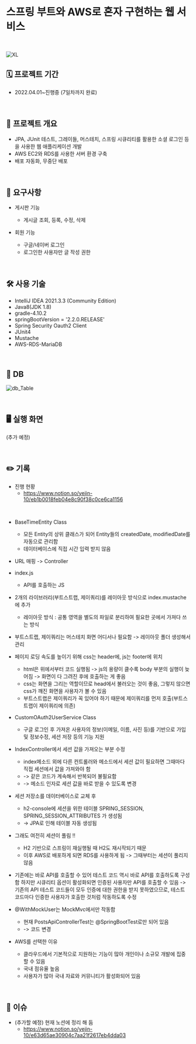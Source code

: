 # 스프링 부트와 AWS로 혼자 구현하는 웹 서비스
<br>

![XL](https://user-images.githubusercontent.com/70681797/166172328-8f591cdd-daf1-485a-a88b-22ff42036f1f.jpg)
 

## 🗓 프로젝트 기간
- 2022.04.01~진행중 (7일차까지 완료)
<br>

## 📃 프로젝트 개요
- JPA, JUnit 테스트, 그레이들, 머스테치, 스프링 시큐리티를 활용한 소셜 로그인 등을 사용한 웹 애플리케이션 개발
- AWS EC2와 RDS를 사용한 서버 환경 구축
- 배포 자동화, 무중단 배포
<br>

## 🔎 요구사항
- 게시판 기능
  - 게시글 조회, 등록, 수정, 삭제

- 회원 기능
  - 구글/네이버 로그인
  - 로그인한 사용자만 글 작성 권한
<br>

## 🛠 사용 기술
- IntelliJ IDEA 2021.3.3 (Community Edition)
- Java8(JDK 1.8)
- gradle-4.10.2
- springBootVersion = '2.2.0.RELEASE'
- Spring Security Oauth2 Client
- JUnit4
- Mustache
- AWS-RDS-MariaDB
<br>

## 💾 DB

![db_Table](https://user-images.githubusercontent.com/70681797/166173360-961a4b20-d1a5-4353-8d56-c4a16cfb540e.PNG)

<br>

## 🖥 실행 화면

(추가 예정)

<br>

## ✏️ 기록

- 진행 현황
  - https://www.notion.so/yejin-10/eb1b0018feb04e8c90f38c0ce6ca1156

<br>

- BaseTimeEntity Class
  - 모든 Entity의 상위 클래스가 되어 Entity들의 createdDate, modifiedDate를 자동으로 관리함
  - 데이터베이스에 직접 시간 입력 받지 않음

- URL 매핑 -> Controller

- index.js
  - API를 호출하는 JS

- 2개의 라이브러리(부트스트랩, 제이쿼리)를 레이아웃 방식으로 index.mustache에 추가
  - 레이아웃 방식 : 공통 영역을 별도의 파일로 분리하여 필요한 곳에서 가져다 쓰는 방식

- 부트스트랩, 제이쿼리는 머스테치 화면 어디서나 필요함 -> 레이아웃 폴더 생성해서 관리

- 페이지 로딩 속도를 높이기 위해 css는 header에, js는 footer에 위치
  - html은 위에서부터 코드 실행됨 -> js의 용량이 클수록 body 부분의 실행이 늦어짐 -> 화면이 다 그려진 후에 호출하는 게 좋음
  - css는 화면을 그리는 역할이므로 head에서 불러오는 것이 좋음, 그렇지 않으면 css가 깨진 화면을 사용자가 볼 수 있음
  - 부트스트랩은 제이쿼리가 꼭 있어야 하기 때문에 제이쿼리를 먼저 호출(부트스트랩이 제이쿼리에 의존)

- CustomOAuth2UserService Class
  - 구글 로그인 후 가져온 사용자의 정보(이메일, 이름, 사진 등)를 기반으로 가입 및 정보수정, 세션 저장 등의 기능 지원

- IndexController에서 세션 값을 가져오는 부분 수정
  - index메소드 외에 다른 컨트롤러와 메소드에서 세션 값이 필요하면 그때마다 직접 세션에서 값을 가져와야 함
  - -> 같은 코드가 계속해서 반복되어 불필요함
  - -> 메소드 인자로 세션 값을 바로 받을 수 있도록 변경

- 세션 저장소를 데이터베이스로 교체 후
  - h2-console에 세션을 위한 테이블 SPRING_SESSION, SPRING_SESSION_ATTRIBUTES 가 생성됨
  - -> JPA로 인해 테이블 자동 생성됨

- 그래도 여전히 세션이 풀림 !!
  - H2 기반으로 스프링이 재실행될 때 H2도 재시작되기 때문
  - 이후 AWS로 배포하게 되면 RDS를 사용하게 됨 -> 그때부터는 세션이 풀리지 않음

- 기존에는 바로 API를 호출할 수 있어 테스트 코드 역시 바로 API를 호출하도록 구성함
  하지만 시큐리티 옵션이 활성화되면 인증된 사용자만 API를 호출할 수 있음
  -> 기존의 API 테스트 코드들이 모두 인증에 대한 권한을 받지 못하였으므로, 테스트 코드마다 인증한 사용자가 호출한 것처럼 작동하도록 수정

- @WithMockUser는 MockMvc에서만 작동함
  - 현재 PostsApiControllerTest는 @SpringBootTest로만 되어 있음
  - -> 코드 변경

- AWS를 선택한 이유
  - 클라우드에서 기본적으로 지원하는 기능이 많아 개인이나 소규모 개발에 집중할 수 있음
  - 국내 점유율 높음
  - 사용자가 많아 국내 자료와 커뮤니티가 활성화되어 있음

<br>

## 💫 이슈
- (추가할 예정) 현재 노션에 정리 해 둠
  - https://www.notion.so/yejin-10/e63d65ae30904c7aa21f2617eb4dda03
<br>
